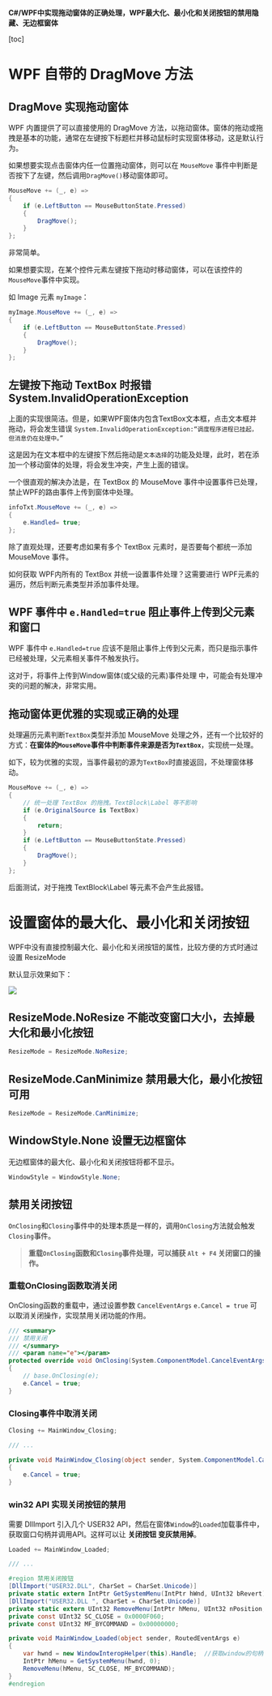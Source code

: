 ﻿**C#/WPF中实现拖动窗体的正确处理，WPF最大化、最小化和关闭按钮的禁用隐藏、无边框窗体**

[toc]

# WPF 自带的 DragMove 方法

## DragMove 实现拖动窗体

WPF 内置提供了可以直接使用的 DragMove 方法，以拖动窗体。窗体的拖动或拖拽是基本的功能，通常在左键按下标题栏并移动鼠标时实现窗体移动，这是默认行为。

如果想要实现点击窗体内任一位置拖动窗体，则可以在 `MouseMove` 事件中判断是否按下了左键，然后调用`DragMove()`移动窗体即可。

```C#
MouseMove += (_, e) =>
{
    if (e.LeftButton == MouseButtonState.Pressed)
    {
        DragMove();
    }
};
```

非常简单。

如果想要实现，在某个控件元素左键按下拖动时移动窗体，可以在该控件的`MouseMove`事件中实现。

如 Image 元素 `myImage`：

```C#
myImage.MouseMove += (_, e) =>
{
    if (e.LeftButton == MouseButtonState.Pressed)
    {
        DragMove();
    }
};
```

## 左键按下拖动 TextBox 时报错 System.InvalidOperationException

上面的实现很简洁。但是，如果WPF窗体内包含TextBox文本框，点击文本框并拖动，将会发生错误 `System.InvalidOperationException:“调度程序进程已挂起，但消息仍在处理中。”`

这是因为在文本框中的左键按下然后拖动是`文本选择`的功能及处理，此时，若在添加一个移动窗体的处理，将会发生冲突，产生上面的错误。

一个很直观的解决办法是，在 TextBox 的 MouseMove 事件中设置事件已处理，禁止WPF的路由事件上传到窗体中处理。

```C#
infoTxt.MouseMove += (_, e) =>
{
    e.Handled= true;
};
```

除了直观处理，还要考虑如果有多个 TextBox 元素时，是否要每个都统一添加 MouseMove 事件。

如何获取 WPF内所有的 TextBox 并统一设置事件处理？这需要进行 WPF元素的遍历，然后判断元素类型并添加事件处理。

## WPF 事件中 `e.Handled=true` 阻止事件上传到父元素和窗口

 WPF 事件中 `e.Handled=true` 应该不是阻止事件上传到父元素，而只是指示事件已经被处理，父元素相关事件不触发执行。

 这对于，将事件上传到Window窗体(或父级的元素)事件处理 中，可能会有处理冲突的问题的解决，非常实用。

## 拖动窗体更优雅的实现或正确的处理

处理遍历元素判断`TextBox`类型并添加 MouseMove 处理之外，还有一个比较好的方式：**在窗体的`MouseMove`事件中判断事件来源是否为`TextBox`**，实现统一处理。

如下，较为优雅的实现，当事件最初的源为`TextBox`时直接返回，不处理窗体移动。

```C#
MouseMove += (_, e) =>
{
    // 统一处理 TextBox 的拖拽。TextBlock\Label 等不影响
    if (e.OriginalSource is TextBox)
    {
        return;
    }
    if (e.LeftButton == MouseButtonState.Pressed)
    {
        DragMove();
    }
};
```

后面测试，对于拖拽 TextBlock\Label 等元素不会产生此报错。

# 设置窗体的最大化、最小化和关闭按钮

WPF中没有直接控制最大化、最小化和关闭按钮的属性，比较方便的方式时通过设置 ResizeMode

默认显示效果如下：

![](https://img2023.cnblogs.com/blog/1108935/202212/1108935-20221212224122636-36500338.png)  

## ResizeMode.NoResize 不能改变窗口大小，去掉最大化和最小化按钮

```C#
ResizeMode = ResizeMode.NoResize;
```
 
## ResizeMode.CanMinimize 禁用最大化，最小化按钮可用

```C#
ResizeMode = ResizeMode.CanMinimize;
```

## WindowStyle.None 设置无边框窗体

无边框窗体的最大化、最小化和关闭按钮将都不显示。

```C#
WindowStyle = WindowStyle.None;
```

## 禁用关闭按钮

`OnClosing`和`Closing`事件中的处理本质是一样的，调用`OnClosing`方法就会触发`Closing`事件。

> **重载`OnClosing`函数和`Closing`事件处理，可以捕获 `Alt + F4` 关闭窗口的操作。**

### 重载OnClosing函数取消关闭

OnClosing函数的重载中，通过设置参数 `CancelEventArgs` `e.Cancel = true` 可以取消关闭操作，实现禁用关闭功能的作用。

```C#
/// <summary>
/// 禁用关闭
/// </summary>
/// <param name="e"></param>
protected override void OnClosing(System.ComponentModel.CancelEventArgs e)
{
    // base.OnClosing(e);
    e.Cancel = true;
}
```

### Closing事件中取消关闭

```C#
Closing += MainWindow_Closing;

/// ...

private void MainWindow_Closing(object sender, System.ComponentModel.CancelEventArgs e)
{
    e.Cancel = true;
}
```

### win32 API 实现关闭按钮的禁用

需要 DllImport 引入几个 USER32 API，然后在窗体`Window`的`Loaded`加载事件中，获取窗口句柄并调用API。这样可以让 **关闭按钮 变灰禁用掉**。

```C#
Loaded += MainWindow_Loaded;

/// ...

#region 禁用关闭按钮
[DllImport("USER32.DLL", CharSet = CharSet.Unicode)]
private static extern IntPtr GetSystemMenu(IntPtr hWnd, UInt32 bRevert);
[DllImport("USER32.DLL ", CharSet = CharSet.Unicode)]
private static extern UInt32 RemoveMenu(IntPtr hMenu, UInt32 nPosition, UInt32 wFlags);
private const UInt32 SC_CLOSE = 0x0000F060;
private const UInt32 MF_BYCOMMAND = 0x00000000;

private void MainWindow_Loaded(object sender, RoutedEventArgs e)
{
    var hwnd = new WindowInteropHelper(this).Handle;  //获取window的句柄
    IntPtr hMenu = GetSystemMenu(hwnd, 0);
    RemoveMenu(hMenu, SC_CLOSE, MF_BYCOMMAND);
}
#endregion
```
